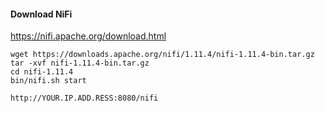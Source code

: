 
#### Download NiFi

https://nifi.apache.org/download.html

```
wget https://downloads.apache.org/nifi/1.11.4/nifi-1.11.4-bin.tar.gz
tar -xvf nifi-1.11.4-bin.tar.gz
cd nifi-1.11.4  
bin/nifi.sh start

http://YOUR.IP.ADD.RESS:8080/nifi

```

